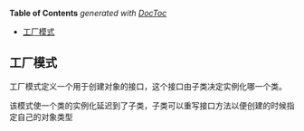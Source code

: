 <!-- START doctoc generated TOC please keep comment here to allow auto update -->
<!-- DON'T EDIT THIS SECTION, INSTEAD RE-RUN doctoc TO UPDATE -->
**Table of Contents**  *generated with [DocToc](https://github.com/thlorenz/doctoc)*

- [工厂模式](#%E5%B7%A5%E5%8E%82%E6%A8%A1%E5%BC%8F)

<!-- END doctoc generated TOC please keep comment here to allow auto update -->

## 工厂模式

工厂模式定义一个用于创建对象的接口，这个接口由子类决定实例化哪一个类。

该模式使一个类的实例化延迟到了子类，子类可以重写接口方法以便创建的时候指定自己的对象类型

